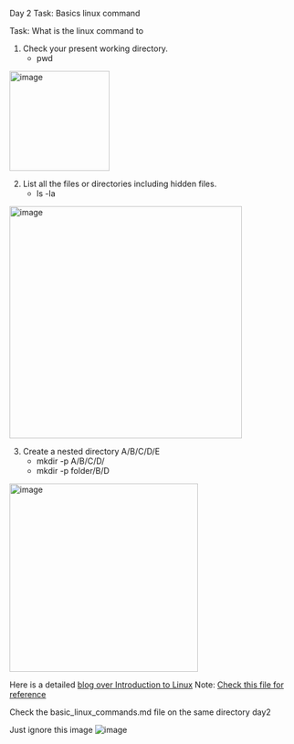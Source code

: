 Day 2 Task: Basics linux command

Task: What is the linux command to 
1. Check your present working directory.
   - pwd
<img width="175" alt="image" src="https://github.com/paragpallavsingh/90DaysOfDevOps/assets/40052830/13579769-eec1-42c0-95bf-c231b7790635">

2. List all the files or directories including hidden files.
   - ls -la
<img width="407" alt="image" src="https://github.com/paragpallavsingh/90DaysOfDevOps/assets/40052830/2d5cd20a-76e5-458c-b13f-3a49307ca809">

3. Create a nested directory A/B/C/D/E
   - mkdir -p A/B/C/D/
   - mkdir -p folder/B/D
<img width="330" alt="image" src="https://github.com/paragpallavsingh/90DaysOfDevOps/assets/40052830/17321d93-3907-4369-989d-9f2cce1b14e8">

Here is a detailed [blog over Introduction to Linux](https://paragpallavsingh.com/2023/07/16/linux-fundamentals/)
Note: [Check this file for reference](basic_linux_commands.md)

Check the basic_linux_commands.md file on the same directory day2


Just ignore this image
![image](https://github.com/paragpallavsingh/90DaysOfDevOps/assets/40052830/395419a7-b11c-4fbf-9a5e-edc682149a86)
